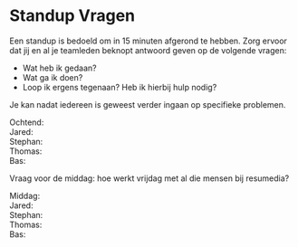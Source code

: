 # Standup Vragen

Een standup is bedoeld om in 15 minuten afgerond te hebben. Zorg ervoor dat jij en al je teamleden beknopt antwoord geven op de volgende vragen:

- Wat heb ik gedaan?
- Wat ga ik doen?
- Loop ik ergens tegenaan? Heb ik hierbij hulp nodig?

Je kan nadat iedereen is geweest verder ingaan op specifieke problemen.

Ochtend:  
Jared:  
Stephan:  
Thomas:  
Bas:  

Vraag voor de middag: hoe werkt vrijdag met al die mensen bij resumedia?

Middag:  
Jared:  
Stephan:  
Thomas:  
Bas:  